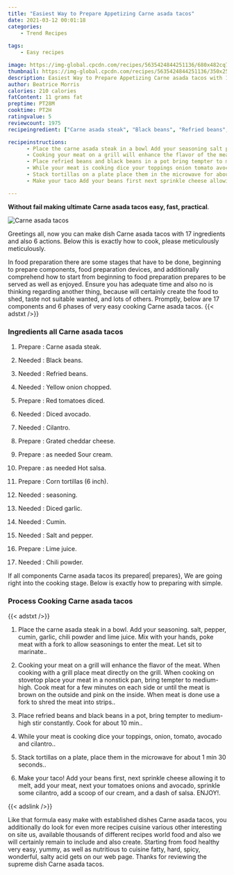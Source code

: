 ```yaml
---
title: "Easiest Way to Prepare Appetizing Carne asada tacos"
date: 2021-03-12 00:01:18
categories:
    - Trend Recipes
    
tags:
    - Easy recipes

image: https://img-global.cpcdn.com/recipes/5635424844251136/680x482cq70/carne-asada-tacos-recipe-main-photo.jpg
thumbnail: https://img-global.cpcdn.com/recipes/5635424844251136/350x250cq70/carne-asada-tacos-recipe-main-photo.jpg
description: Easiest Way to Prepare Appetizing Carne asada tacos with 17 ingredients and 6 stages of easy cooking.
author: Beatrice Morris
calories: 210 calories
fatContent: 11 grams fat
preptime: PT28M
cooktime: PT2H
ratingvalue: 5
reviewcount: 1975
recipeingredient: ["Carne asada steak", "Black beans", "Refried beans", "Yellow onion chopped", "Red tomatoes diced", "Diced avocado", "Cilantro", "Grated cheddar cheese", "as needed Sour cream", "as needed Hot salsa", "Corn tortillas 6 inch", "seasoning", "Diced garlic", "Cumin", "Salt and pepper", "Lime juice", "Chili powder"]

recipeinstructions: 
      - Place the carne asada steak in a bowl Add your seasoning salt pepper cumin garlic chili powder and lime juice Mix with your hands poke meat with a fork to allow seasonings to enter the meat Let sit to marinate 
      - Cooking your meat on a grill will enhance the flavor of the meat When cooking with a grill place meat directly on the grill When cooking on stovetop place your meat in a nonstick pan bring tempter to mediumhigh Cook meat for a few minutes on each side or until the meat is brown on the outside and pink on the inside When meat is done use a fork to shred the meat into strips 
      - Place refried beans and black beans in a pot bring tempter to mediumhigh stir constantly Cook for about 10 min 
      - While your meat is cooking dice your toppings onion tomato avocado and cilantro 
      - Stack tortillas on a plate place them in the microwave for about 1 min 30 seconds 
      - Make your taco Add your beans first next sprinkle cheese allowing it to melt add your meat next your tomatoes onions and avocado sprinkle some cilantro add a scoop of our cream and a dash of salsa ENJOY

---
```




**Without fail making ultimate Carne asada tacos easy, fast, practical**. 


![Carne asada tacos](https://img-global.cpcdn.com/recipes/5635424844251136/680x482cq70/carne-asada-tacos-recipe-main-photo.jpg "Carne asada tacos")




Greetings all, now you can make dish Carne asada tacos with 17 ingredients and also 6 actions. Below this is exactly how to cook, please meticulously meticulously.

In food preparation there are some stages that have to be done, beginning to prepare components, food preparation devices, and additionally comprehend how to start from beginning to food preparation prepares to be served as well as enjoyed. Ensure you has adequate time and also no is thinking regarding another thing, because will certainly create the food to shed, taste not suitable wanted, and lots of others. Promptly, below are 17 components and 6 phases of very easy cooking Carne asada tacos.
{{< adstxt />}}

### Ingredients all Carne asada tacos


1. Prepare  : Carne asada steak.

1. Needed  : Black beans.

1. Needed  : Refried beans.

1. Needed  : Yellow onion chopped.

1. Prepare  : Red tomatoes diced.

1. Needed  : Diced avocado.

1. Needed  : Cilantro.

1. Prepare  : Grated cheddar cheese.

1. Prepare  : as needed Sour cream.

1. Prepare  : as needed Hot salsa.

1. Prepare  : Corn tortillas (6 inch).

1. Needed  : seasoning.

1. Needed  : Diced garlic.

1. Needed  : Cumin.

1. Needed  : Salt and pepper.

1. Prepare  : Lime juice.

1. Needed  : Chili powder.



If all components Carne asada tacos its prepared| prepares}, We are going right into the cooking stage. Below is exactly how to preparing with simple.

### Process Cooking Carne asada tacos

{{< adstxt />}}


1. Place the carne asada steak in a bowl. Add your seasoning. salt, pepper, cumin, garlic, chili powder and lime juice. Mix with your hands, poke meat with a fork to allow seasonings to enter the meat. Let sit to marinate..



1. Cooking your meat on a grill will enhance the flavor of the meat. When cooking with a grill place meat directly on the grill. When cooking on stovetop place your meat in a nonstick pan, bring tempter to medium-high. Cook meat for a few minutes on each side or until the meat is brown on the outside and pink on the inside. When meat is done use a fork to shred the meat into strips..



1. Place refried beans and black beans in a pot, bring tempter to medium-high stir constantly. Cook for about 10 min..



1. While your meat is cooking dice your toppings, onion, tomato, avocado and cilantro..



1. Stack tortillas on a plate, place them in the microwave for about 1 min 30 seconds..



1. Make your taco! Add your beans first, next sprinkle cheese allowing it to melt, add your meat, next your tomatoes onions and avocado, sprinkle some cilantro, add a scoop of our cream, and a dash of salsa. ENJOY!.





{{< adslink />}}

Like that formula easy make with established dishes Carne asada tacos, you additionally do look for even more recipes cuisine various other interesting on site us, available thousands of different recipes world food and also we will certainly remain to include and also create. Starting from food healthy very easy, yummy, as well as nutritious to cuisine fatty, hard, spicy, wonderful, salty acid gets on our web page. Thanks for reviewing the supreme dish Carne asada tacos.
